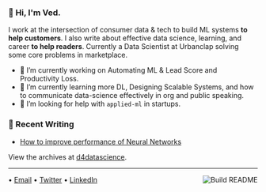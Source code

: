 ### 👋 Hi, I'm Ved.

I work at the intersection of consumer data & tech to build ML systems **to help customers**. I also write about effective data science, learning, and career **to help readers**. Currently a Data Scientist at Urbanclap solving some core problems in marketplace.

- 🔭 I’m currently working on Automating ML & Lead Score and Productivity Loss.
- 🌱 I’m currently learning more DL, Designing Scalable Systems, and how to communicate data-science effectively in org and public speaking. 
- 🤔 I’m looking for help with `applied-ml` in startups.


### 📝 Recent Writing

<!-- writing starts -->
* [How to improve performance of Neural Networks](https://d4datascience.wordpress.com/2016/09/29/fbf/) 
 
<!-- writing ends -->

View the archives at [d4datascience](https://d4datascience.wordpress.com/).

---

<a href="https://github.com/eugeneyan/eugeneyan/actions"><img src="https://github.com/eugeneyan/eugeneyan/workflows/Build%20README/badge.svg?branch=master" align="right" alt="Build README"></a>
• [Email](mailto:vpved93@gmail.com) • [Twitter](https://twitter.com/Vedthedataguy) • [LinkedIn](https://www.linkedin.com/in/vedthedataguy)  
